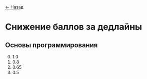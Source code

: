 [← Назад](https://m3104.nawinds.dev/)

# Снижение баллов за дедлайны

## Основы программирования
0. 1.0
1. 0.8
2. 0.65
3. 0.5

